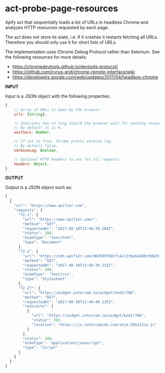 # act-probe-page-resources

Apify act that sequentially loads a list of URLs in headless Chrome
and analyzes HTTP resources requested by each page.

The act does not store its state, i.e. if it crashes it restarts fetching all URLs.
Therefore you should only use it for short lists of URLs.

The implementation uses Chrome Debug Protocol rather than Selenium. See the following resources
for more details:

* https://chromedevtools.github.io/devtools-protocol/
* https://github.com/cyrus-and/chrome-remote-interface/wiki
* https://developers.google.com/web/updates/2017/04/headless-chrome


**INPUT**

Input is a JSON object with the following properties:

```javascript
{
    // Array of URLs to open by the browser.
    urls: [String],

    // Indicates how to long should the browser wait for pending resources after page has been loaded.
    // By default it is 0.
    waitSecs: Number,

    // If set to true, Chrome prints verbose log.
    // By default false.
    verboseLog: Boolean,

    // Optional HTTP headers to use for all requests
    headers: Object,
}
```

**OUTPUT**

Output is a JSON object such as:

```javascript
[
  {
    "url": "https://www.apifier.com",
    "requests": {
      "72.1": {
        "url": "https://www.apifier.com/",
        "method": "GET",
        "requestedAt": "2017-08-10T13:40:39.184Z",
        "status": 200,
        "mimeType": "text/html",
        "type": "Document"
      },
      "72.2": {
        "url": "https://cdn.apifier.com/964599760cfc4cc23be6a889c9d825f885cf6af6.css?meteor_css_resource=true",
        "method": "GET",
        "requestedAt": "2017-08-10T13:40:39.233Z",
        "status": 200,
        "mimeType": "text/css",
        "type": "Stylesheet"
      },
      "72.27": {
        "url": "https://widget.intercom.io/widget/kod1r788",
        "method": "GET",
        "requestedAt": "2017-08-10T13:40:40.135Z",
        "redirects": [
          {
            "url": "https://widget.intercom.io/widget/kod1r788",
            "status": 302,
            "location": "https://js.intercomcdn.com/shim.585a31ca.js"
          }
        ],
        "status": 200,
        "mimeType": "application/javascript",
        "type": "Script"
      }
    }
  }
]
```
